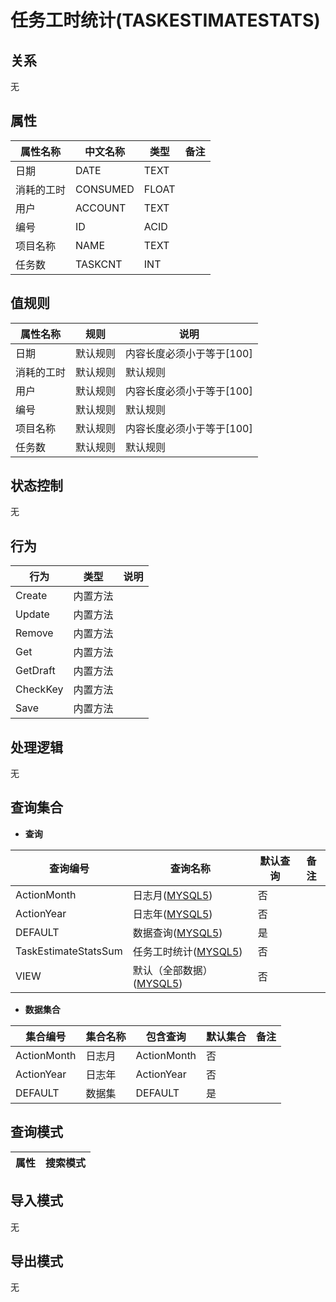 # 任务工时统计(TASKESTIMATESTATS)

  

## 关系
无

## 属性

| 属性名称        |    中文名称    | 类型     |  备注  |
| --------   |------------| -----   |  -------- | 
|日期|DATE|TEXT|&nbsp;|
|消耗的工时|CONSUMED|FLOAT|&nbsp;|
|用户|ACCOUNT|TEXT|&nbsp;|
|编号|ID|ACID|&nbsp;|
|项目名称|NAME|TEXT|&nbsp;|
|任务数|TASKCNT|INT|&nbsp;|

## 值规则
| 属性名称    | 规则    |  说明  |
| --------   |------------| ----- | 
|日期|默认规则|内容长度必须小于等于[100]|
|消耗的工时|默认规则|默认规则|
|用户|默认规则|内容长度必须小于等于[100]|
|编号|默认规则|默认规则|
|项目名称|默认规则|内容长度必须小于等于[100]|
|任务数|默认规则|默认规则|

## 状态控制

无


## 行为
| 行为    | 类型    |  说明  |
| --------   |------------| ----- | 
|Create|内置方法|&nbsp;|
|Update|内置方法|&nbsp;|
|Remove|内置方法|&nbsp;|
|Get|内置方法|&nbsp;|
|GetDraft|内置方法|&nbsp;|
|CheckKey|内置方法|&nbsp;|
|Save|内置方法|&nbsp;|

## 处理逻辑
无

## 查询集合

* **查询**

| 查询编号 | 查询名称       | 默认查询 |   备注|
| --------  | --------   | --------   | ----- |
|ActionMonth|日志月([MYSQL5](../../appendix/query_MYSQL5.md#TaskEstimateStats_ActionMonth))|否|&nbsp;|
|ActionYear|日志年([MYSQL5](../../appendix/query_MYSQL5.md#TaskEstimateStats_ActionYear))|否|&nbsp;|
|DEFAULT|数据查询([MYSQL5](../../appendix/query_MYSQL5.md#TaskEstimateStats_Default))|是|&nbsp;|
|TaskEstimateStatsSum|任务工时统计([MYSQL5](../../appendix/query_MYSQL5.md#TaskEstimateStats_TaskEstimateStatsSum))|否|&nbsp;|
|VIEW|默认（全部数据）([MYSQL5](../../appendix/query_MYSQL5.md#TaskEstimateStats_View))|否|&nbsp;|

* **数据集合**

| 集合编号 | 集合名称   |  包含查询  | 默认集合 |   备注|
| --------  | --------   | -------- | --------   | ----- |
|ActionMonth|日志月|ActionMonth|否|&nbsp;|
|ActionYear|日志年|ActionYear|否|&nbsp;|
|DEFAULT|数据集|DEFAULT|是|&nbsp;|

## 查询模式
| 属性      |    搜索模式     |
| --------   |------------|

## 导入模式
无


## 导出模式
无
